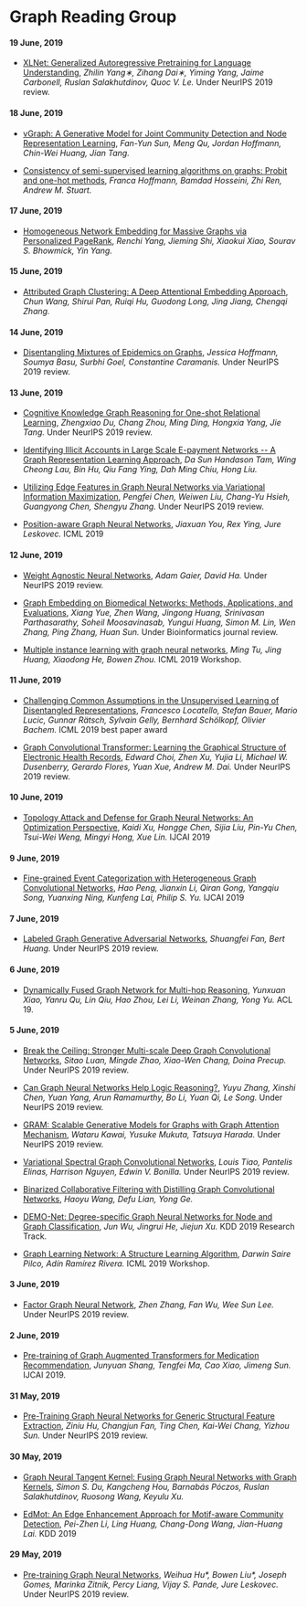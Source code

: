 # Graph Reading Group

#### 19 June, 2019

* [XLNet: Generalized Autoregressive Pretraining for Language Understanding](https://arxiv.org/abs/1906.08237), *Zhilin Yang∗, Zihang Dai∗, Yiming Yang, Jaime Carbonell, Ruslan Salakhutdinov, Quoc V. Le.* Under NeurIPS 2019 review.

#### 18 June, 2019

* [vGraph: A Generative Model for Joint Community Detection and Node Representation Learning](https://arxiv.org/abs/1906.07159), *Fan-Yun Sun, Meng Qu, Jordan Hoffmann, Chin-Wei Huang, Jian Tang.* 

* [Consistency of semi-supervised learning algorithms on graphs: Probit and one-hot methods](https://arxiv.org/abs/1906.07658), *Franca Hoffmann, Bamdad Hosseini, Zhi Ren, Andrew M. Stuart.*

#### 17 June, 2019

* [Homogeneous Network Embedding for Massive Graphs via Personalized PageRank](https://arxiv.org/abs/1906.06826), *Renchi Yang, Jieming Shi, Xiaokui Xiao, Sourav S. Bhowmick, Yin Yang.*

#### 15 June, 2019

* [Attributed Graph Clustering: A Deep Attentional Embedding Approach](https://arxiv.org/abs/1906.06532), *Chun Wang, Shirui Pan, Ruiqi Hu, Guodong Long, Jing Jiang, Chengqi Zhang.* 

#### 14 June, 2019

* [Disentangling Mixtures of Epidemics on Graphs](https://arxiv.org/abs/1906.06057), *Jessica Hoffmann, Soumya Basu, Surbhi Goel, Constantine Caramanis.* Under NeurIPS 2019 review.

#### 13 June, 2019

* [Cognitive Knowledge Graph Reasoning for One-shot Relational Learning](https://arxiv.org/pdf/1906.05489.pdf), *Zhengxiao Du, Chang Zhou, Ming Ding, Hongxia Yang, Jie Tang.* Under NeurIPS 2019 review.

* [Identifying Illicit Accounts in Large Scale E-payment Networks -- A Graph Representation Learning Approach](https://arxiv.org/abs/1906.05546), *Da Sun Handason Tam, Wing Cheong Lau, Bin Hu, Qiu Fang Ying, Dah Ming Chiu, Hong Liu.* 

* [Utilizing Edge Features in Graph Neural Networks via Variational Information Maximization](https://arxiv.org/abs/1906.05488), *Pengfei Chen, Weiwen Liu, Chang-Yu Hsieh, Guangyong Chen, Shengyu Zhang.* Under NeurIPS 2019 review.

* [Position-aware Graph Neural Networks](https://arxiv.org/abs/1906.04817), *Jiaxuan You, Rex Ying, Jure Leskovec.* ICML 2019

#### 12 June, 2019

* [Weight Agnostic Neural Networks](https://arxiv.org/abs/1906.04358), *Adam Gaier, David Ha.* Under NeurIPS 2019 review.

* [Graph Embedding on Biomedical Networks: Methods, Applications, and Evaluations](https://arxiv.org/abs/1906.05017), *Xiang Yue, Zhen Wang, Jingong Huang, Srinivasan Parthasarathy, Soheil Moosavinasab, Yungui Huang, Simon M. Lin, Wen Zhang, Ping Zhang, Huan Sun.* Under Bioinformatics journal review.

* [Multiple instance learning with graph neural networks](https://arxiv.org/abs/1906.04881), *Ming Tu, Jing Huang, Xiaodong He, Bowen Zhou.* ICML 2019 Workshop.

#### 11 June, 2019

* [Challenging Common Assumptions in the Unsupervised Learning of Disentangled Representations](https://arxiv.org/abs/1811.12359), *Francesco Locatello, Stefan Bauer, Mario Lucic, Gunnar Rätsch, Sylvain Gelly, Bernhard Schölkopf, Olivier Bachem.* ICML 2019 best paper award

* [Graph Convolutional Transformer: Learning the Graphical Structure of Electronic Health Records](https://arxiv.org/abs/1906.04716), *Edward Choi, Zhen Xu, Yujia Li, Michael W. Dusenberry, Gerardo Flores, Yuan Xue, Andrew M. Dai.* Under NeurIPS 2019 review.

#### 10 June, 2019

* [Topology Attack and Defense for Graph Neural Networks: An Optimization Perspective](https://arxiv.org/abs/1906.04214), *Kaidi Xu, Hongge Chen, Sijia Liu, Pin-Yu Chen, Tsui-Wei Weng, Mingyi Hong, Xue Lin.* IJCAI 2019

#### 9 June, 2019

* [Fine-grained Event Categorization with Heterogeneous Graph Convolutional Networks](https://arxiv.org/abs/1906.04580), *Hao Peng, Jianxin Li, Qiran Gong, Yangqiu Song, Yuanxing Ning, Kunfeng Lai, Philip S. Yu.* IJCAI 2019

#### 7 June, 2019

* [Labeled Graph Generative Adversarial Networks](https://arxiv.org/abs/1906.03220), *Shuangfei Fan, Bert Huang.* Under NeurIPS 2019 review.

#### 6 June, 2019

* [Dynamically Fused Graph Network for Multi-hop Reasoning](https://arxiv.org/abs/1905.06933), *Yunxuan Xiao, Yanru Qu, Lin Qiu, Hao Zhou, Lei Li, Weinan Zhang, Yong Yu.* ACL 19.

#### 5 June, 2019

* [Break the Ceiling: Stronger Multi-scale Deep Graph Convolutional Networks](https://arxiv.org/abs/1906.02174), *Sitao Luan, Mingde Zhao, Xiao-Wen Chang, Doina Precup.* Under NeurIPS 2019 review.

* [Can Graph Neural Networks Help Logic Reasoning?](https://arxiv.org/abs/1906.02111), *Yuyu Zhang, Xinshi Chen, Yuan Yang, Arun Ramamurthy, Bo Li, Yuan Qi, Le Song.* Under NeurIPS 2019 review.

* [GRAM: Scalable Generative Models for Graphs with Graph Attention Mechanism](https://arxiv.org/abs/1906.01861), *Wataru Kawai, Yusuke Mukuta, Tatsuya Harada.* Under NeurIPS 2019 review.

* [Variational Spectral Graph Convolutional Networks](https://arxiv.org/abs/1906.01852), *Louis Tiao, Pantelis Elinas, Harrison Nguyen, Edwin V. Bonilla.* Under NeurIPS 2019 review.

* [Binarized Collaborative Filtering with Distilling Graph Convolutional Networks](https://arxiv.org/abs/1906.01829), *Haoyu Wang, Defu Lian, Yong Ge.*

* [DEMO-Net: Degree-specific Graph Neural Networks for Node and Graph Classification](https://arxiv.org/abs/1906.02319), *Jun Wu, Jingrui He, Jiejun Xu.* KDD 2019 Research Track.

* [Graph Learning Network: A Structure Learning Algorithm](https://arxiv.org/abs/1905.12665), *Darwin Saire Pilco, Adín Ramírez Rivera.* ICML 2019 Workshop.

#### 3 June, 2019

* [Factor Graph Neural Network](https://arxiv.org/abs/1906.00554), *Zhen Zhang, Fan Wu, Wee Sun Lee.* Under NeurIPS 2019 review.

#### 2 June, 2019

* [Pre-training of Graph Augmented Transformers for Medication Recommendation](https://arxiv.org/abs/1906.00346), *Junyuan Shang, Tengfei Ma, Cao Xiao, Jimeng Sun.* IJCAI 2019.

#### 31 May, 2019

* [Pre-Training Graph Neural Networks for
Generic Structural Feature Extraction](https://arxiv.org/abs/1905.13728), *Ziniu Hu, Changjun Fan, Ting Chen, Kai-Wei Chang, Yizhou Sun.* Under NeurIPS 2019 review.

#### 30 May, 2019

* [Graph Neural Tangent Kernel: Fusing Graph Neural Networks with Graph Kernels](https://arxiv.org/abs/1905.13192), *Simon S. Du, Kangcheng Hou, Barnabás Póczos, Ruslan Salakhutdinov, Ruosong Wang, Keyulu Xu.*

* [EdMot: An Edge Enhancement Approach for Motif-aware Community Detection](https://arxiv.org/abs/1906.04560), *Pei-Zhen Li, Ling Huang, Chang-Dong Wang, Jian-Huang Lai.* KDD 2019

#### 29 May, 2019

* [Pre-training Graph Neural Networks](https://arxiv.org/abs/1905.12265), *Weihua Hu\*, Bowen Liu\*, Joseph Gomes, Marinka Zitnik, Percy Liang, Vijay S. Pande, Jure Leskovec.* Under NeurIPS 2019 review.


